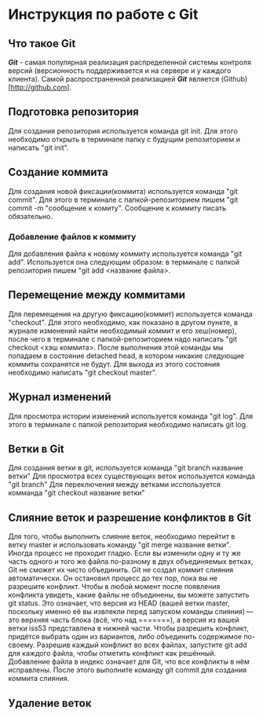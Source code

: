 # Инструкция по работе с Git

## Что такое Git
***Git*** - самая популярная реализация распределенной системы контроля версий (версионность поддерживается и на сервере и у каждого клиента). Самой распространенной реализацией ***Git*** является (Github)[http://github.com].

## Подготовка репозитория

Для создания репозитория используется команда git init. Для этого необходимо открыть в терминале папку с будущим репозиторием и написать "git init".

## Создание коммита
Для создания новой фиксации(коммита) используется команда "git commit". Для этого в терминале с папкой-репозиторием пишем "git commit -m "сообщение к комиту". Сообщение к коммиту писать обязательно.

### Добавление файлов к коммиту
Для добавления файла к новому коммиту используется команда "git add". Используется она следующим образом: в терминале с папкой репозитория пишем "git add <название файла>.


## Перемещение между коммитами

Для перемещения на другую фиксацию(коммит) используется команда "checkout". Для этого необходимо, как показано в другом пункте, в журнале изменений найти необходимый коммит и его хеш(номер), после чего в терминале с папкой-репозиторием надо написать "git checkout <хэш коммита>. После выполнения этой команды мы попадаем в состояние detached head, в котором никакие следующие коммиты сохранятся не будут. Для выхода из этого состояния необходимо написать "git checkout master".

## Журнал изменений
Для просмотра истории изменений используется команда "git log". Для этого в терминале с папкой репозитория необходимо написать git log.
## Ветки в Git

Для создания ветки в git, используется команда "git branch название ветки"
Для просмотра всех существующих веток используется команда "git branch"
Для переключения между ветками исспользуется комманда "git checkout название ветки"

## Слияние веток и разрешение конфликтов в Git

Для того, чтобы выполнить слияние веток, необходимо перейтит в ветку master и использовать команду "git merge название ветки".
Иногда процесс не проходит гладко. Если вы изменили одну и ту же часть одного и того же файла по-разному в двух объединяемых ветках, Git не сможет их чисто объединить.
Git не создал коммит слияния автоматически. Он остановил процесс до тех пор, пока вы не разрешите конфликт. Чтобы в любой момент после появления конфликта увидеть, какие файлы не объединены, вы можете запустить git status.
Это означает, что версия из HEAD (вашей ветки master, поскольку именно её вы извлекли перед запуском команды слияния) — это верхняя часть блока (всё, что над =======), а версия из вашей ветки iss53 представлена в нижней части. Чтобы разрешить конфликт, придётся выбрать один из вариантов, либо объединить содержимое по-своему. Разрешив каждый конфликт во всех файлах, запустите git add для каждого файла, чтобы отметить конфликт как решённый. Добавление файла в индекс означает для Git, что все конфликты в нём исправлены. После этого выполните команду git commit для создания коммита слияния.

## Удаление веток